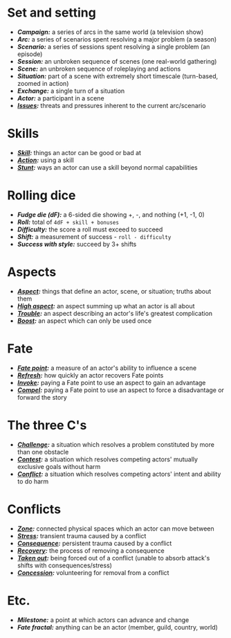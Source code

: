 # Set and setting

* ***Campaign:*** a series of arcs in the same world (a television show)
* ***Arc:*** a series of scenarios spent resolving a major problem (a season)
* ***Scenario:*** a series of sessions spent resolving a single problem (an episode)
* ***Session:*** an unbroken sequence of scenes (one real-world gathering)
* ***Scene:*** an unbroken sequence of roleplaying and actions
* ***Situation:*** part of a scene with extremely short timescale (turn-based, zoomed in action)
* ***Exchange:*** a single turn of a situation
* ***Actor:*** a participant in a scene
* ***[Issues](Aspects.md#types):*** threats and pressures inherent to the current arc/scenario

# Skills

* ***[Skill](Skills.md):*** things an actor can be good or bad at
* ***[Action](Skills.md#usage):*** using a skill
* ***[Stunt](Stunts.md):*** ways an actor can use a skill beyond normal capabilities

# Rolling dice

* ***Fudge die (dF):*** a 6-sided die showing +, -, and nothing (+1, -1, 0)
* ***Roll:*** total of `4dF + skill + bonuses`
* ***Difficulty:*** the score a roll must exceed to succeed
* ***Shift:*** a measurement of success - `roll - difficulty`
* ***Success with style:*** succeed by 3+ shifts

# Aspects

* ***[Aspect](Aspects.md):*** things that define an actor, scene, or situation; truths about them
* ***[High aspect](Aspects.md#types):*** an aspect summing up what an actor is all about
* ***[Trouble](Aspects.md#types):*** an aspect describing an actor's life's greatest complication
* ***[Boost](Aspects.md#types):*** an aspect which can only be used once

# Fate

* ***[Fate point](Fate_Points.md):*** a measure of an actor's ability to influence a scene
* ***[Refresh](Fate_Points.md):*** how quickly an actor recovers Fate points
* ***[Invoke](Aspects.md#invoking-an-aspect):*** paying a Fate point to use an aspect to gain an advantage
* ***[Compel](Aspects.md#compelling-an-aspect):*** paying a Fate point to use an aspect to force a disadvantage or forward the story

# The three C's

* ***[Challenge](Challenges.md):*** a situation which resolves a problem constituted by more than one obstacle
* ***[Contest](Contests.md):*** a situation which resolves competing actors' mutually exclusive goals without harm
* ***[Conflict](Conflicts.md):*** a situation which resolves competing actors' intent and ability to do harm

# Conflicts

* ***[Zone](Conflicts.md#turn-options):*** connected physical spaces which an actor can move between
* ***[Stress](Stress_Consequences.md#stress):*** transient trauma caused by a conflict
* ***[Consequence](Stress_Consequences.md#consequences):*** persistent trauma caused by a conflict
* ***[Recovery](Stress_Consequences.md#consequences):*** the process of removing a consequence
* ***[Taken out](Conflicts.md#conceding-and-being-taken-out):*** being forced out of a conflict  (unable to absorb attack's shifts with consequences/stress)
* ***[Concession](Conflicts.md#conceding-and-being-taken-out):*** volunteering for removal from a conflict

# Etc.

* ***Milestone:*** a point at which actors can advance and change
* ***Fate fractal:*** anything can be an actor (member, guild, country, world)
